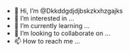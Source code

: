 - 👋 Hi, I’m @Dkkddgdjdjbskzkxhzgajks
- 👀 I’m interested in ...
- 🌱 I’m currently learning ...
- 💞️ I’m looking to collaborate on ...
- 📫 How to reach me ...

<!---
Dkkddgdjdjbskzkxhzgajks/Dkkddgdjdjbskzkxhzgajks is a ✨ special ✨ repository because its `README.md` (this file) appears on your GitHub profile.
You can click the Preview link to take a look at your changes.
--->

